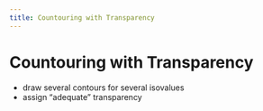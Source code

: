 ```yaml
---
title: Countouring with Transparency
---
```


# Countouring with Transparency
- draw several contours for several isovalues  
- assign “adequate” transparency






